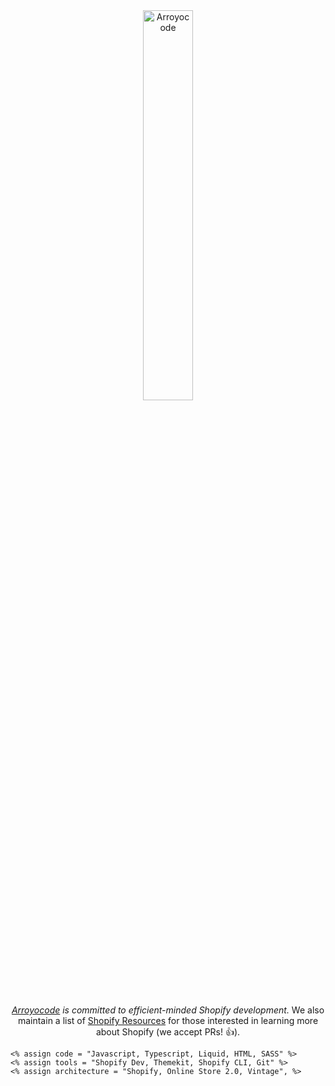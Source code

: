 <div align="center">
    <img width="40%" src="/logo.svg" alt="Arroyocode" />
    <br><br>
    <p><em><a href="https://www.arroyocode.com">Arroyocode</a> is committed to efficient-minded Shopify development.</em> We also maintain a list of <a href="https://github.com/arroyocode/shopify-resources">Shopify Resources</a> for those interested in learning more about Shopify (we accept PRs! 👍).</p>
</div>

```liquid
<% assign code = "Javascript, Typescript, Liquid, HTML, SASS" %>
<% assign tools = "Shopify Dev, Themekit, Shopify CLI, Git" %>
<% assign architecture = "Shopify, Online Store 2.0, Vintage", %>
```
